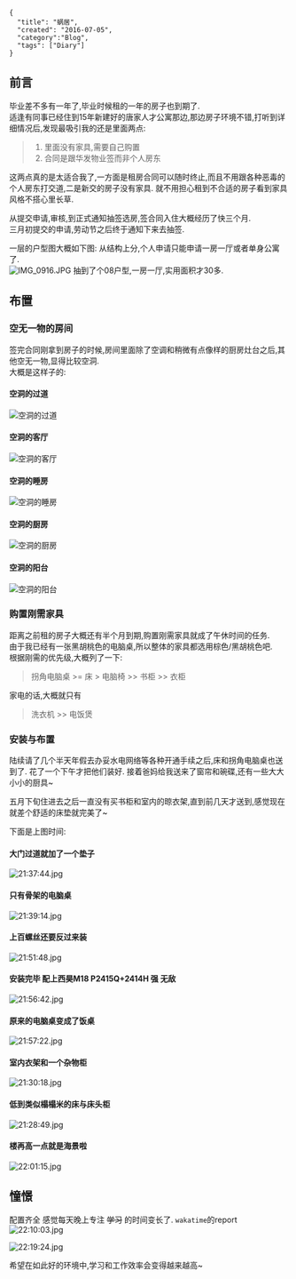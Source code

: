 ```metadata
{
  "title": "蜗居",
  "created": "2016-07-05",
  "category":"Blog",
  "tags": ["Diary"]
}
```
## 前言
毕业差不多有一年了,毕业时候租的一年的房子也到期了.  
适逢有同事已经住到15年新建好的唐家人才公寓那边,那边房子环境不错,打听到详细情况后,发现最吸引我的还是里面两点:  

> 1. 里面没有家具,需要自己购置   
> 2. 合同是跟华发物业签而非个人房东  

这两点真的是太适合我了,一方面是租房合同可以随时终止,而且不用跟各种恶毒的个人房东打交道,二是新交的房子没有家具.
就不用担心租到不合适的房子看到家具风格不搭心里长草.

从提交申请,审核,到正式通知抽签选房,签合同入住大概经历了快三个月.  
三月初提交的申请,劳动节之后终于通知下来去抽签.  

一层的户型图大概如下图:
从结构上分,个人申请只能申请一房一厅或者单身公寓了.  
![IMG_0916.JPG](https://ww3.sinaimg.cn/large/006tNbRwgw1f5nswirc5fj30zk0my42b.jpg)
抽到了个08户型,一房一厅,实用面积才30多.

## 布置
### 空无一物的房间
签完合同刚拿到房子的时候,房间里面除了空调和稍微有点像样的厨房灶台之后,其他空无一物,显得比较空洞.  
大概是这样子的:  

#### 空洞的过道
![空洞的过道](https://ww2.sinaimg.cn/large/006tNbRwgw1f5ntaislpcj31kw23u1i4.jpg)
#### 空洞的客厅
![空洞的客厅](https://ww3.sinaimg.cn/large/006tNbRwgw1f5ntaknst1j31kw23ue5u.jpg)
#### 空洞的睡房
![空洞的睡房](https://ww2.sinaimg.cn/large/006tNbRwgw1f5ntanbwkbj31kw23ue7y.jpg)
#### 空洞的厨房
![空洞的厨房](https://ww1.sinaimg.cn/large/006tNbRwgw1f5ntadsxnvj31kw23ux4c.jpg)
#### 空洞的阳台
![空洞的阳台](https://ww3.sinaimg.cn/large/006tNbRwgw1f5ntaqatgsj31kw23ub29.jpg)


### 购置刚需家具
距离之前租的房子大概还有半个月到期,购置刚需家具就成了午休时间的任务.    
由于我已经有一张黑胡桃色的电脑桌,所以整体的家具都选用棕色/黑胡桃色吧.  
根据刚需的优先级,大概列了一下:  

> 拐角电脑桌 >= 床 > 电脑椅 >> 书柜 >> 衣柜 

家电的话,大概就只有

> 洗衣机 >> 电饭煲


### 安装与布置
陆续请了几个半天年假去办妥水电网络等各种开通手续之后,床和拐角电脑桌也送到了.
花了一个下午才把他们装好.
接着爸妈给我送来了窗帘和碗碟,还有一些大大小小的厨具~

五月下旬住进去之后一直没有买书柜和室内的晾衣架,直到前几天才送到,感觉现在就差个舒适的床垫就完美了~  

下面是上图时间:  

#### 大门过道就加了一个垫子
![21:37:44.jpg](https://ww2.sinaimg.cn/large/006tNbRwgw1f5nze6dxhqj31kw23u7rf.jpg)
#### 只有骨架的电脑桌
![21:39:14.jpg](https://ww2.sinaimg.cn/large/006tNbRwgw1f5nzfqeev8j31kw2t4hdt.jpg)
#### 上百螺丝还要反过来装
![21:51:48.jpg](https://ww2.sinaimg.cn/large/006tNbRwgw1f5nzstrui8j31kw23unoc.jpg)
#### 安装完毕 配上西昊M18 P2415Q+2414H 强 无敌
![21:56:42.jpg](https://ww4.sinaimg.cn/large/006tNbRwgw1f5nzxwv747j31kw16ok78.jpg)
#### 原来的电脑桌变成了饭桌
![21:57:22.jpg](https://ww2.sinaimg.cn/large/006tNbRwgw1f5nzymbcpmj31kw16onej.jpg)
#### 室内衣架和一个杂物柜
![21:30:18.jpg](https://ww3.sinaimg.cn/large/006tNbRwgw1f5nz6fvo2vj31kw23ue5w.jpg)
#### 低到类似榻榻米的床与床头柜
![21:28:49.jpg](https://ww2.sinaimg.cn/large/006tNbRwgw1f5nz4wdp7sj31kw16owvj.jpg)
#### 楼再高一点就是海景啦
![22:01:15.jpg](https://ww4.sinaimg.cn/large/006tNbRwgw1f5o02np97tj31kw23unp4.jpg)

## 憧憬
配置齐全 感觉每天晚上专注 ~~学习~~ 的时间变长了.
`wakatime`的report 
![22:10:03.jpg](https://ww1.sinaimg.cn/large/006tNbRwgw1f5o0br69xbj31kw0kmtc0.jpg)

![22:19:24.jpg](https://ww4.sinaimg.cn/large/006tNbRwgw1f5o0lgzik4j30q209adgk.jpg)



希望在如此好的环境中,学习和工作效率会变得越来越高~